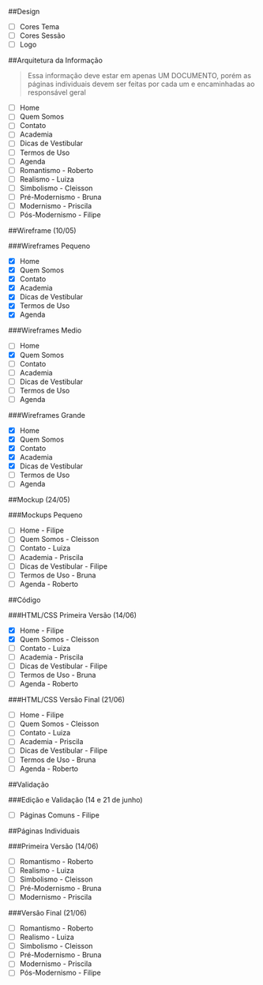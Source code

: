 ##Design
- [ ] Cores Tema
- [ ] Cores Sessão
- [ ] Logo

##Arquitetura da Informação
> Essa informação deve estar em apenas UM DOCUMENTO, porém
> as páginas individuais devem ser feitas por cada um e
> encaminhadas ao responsável geral
- [ ] Home
- [ ] Quem Somos
- [ ] Contato
- [ ] Academia
- [ ] Dicas de Vestibular
- [ ] Termos de Uso
- [ ] Agenda
- [ ] Romantismo - Roberto
- [ ] Realismo - Luiza
- [ ] Simbolismo - Cleisson
- [ ] Pré-Modernismo - Bruna
- [ ] Modernismo - Priscila
- [ ] Pós-Modernismo - Filipe

##Wireframe (10/05)

###Wireframes Pequeno
- [x] Home
- [x] Quem Somos
- [x] Contato
- [x] Academia
- [x] Dicas de Vestibular
- [x] Termos de Uso
- [x] Agenda

###Wireframes Medio
- [ ] Home
- [x] Quem Somos
- [ ] Contato
- [ ] Academia
- [ ] Dicas de Vestibular
- [ ] Termos de Uso
- [ ] Agenda

###Wireframes Grande
- [x] Home
- [x] Quem Somos
- [x] Contato
- [x] Academia
- [x] Dicas de Vestibular
- [ ] Termos de Uso
- [ ] Agenda

##Mockup (24/05)

###Mockups Pequeno
- [ ] Home - Filipe
- [ ] Quem Somos - Cleisson
- [ ] Contato - Luiza
- [ ] Academia - Priscila
- [ ] Dicas de Vestibular - Filipe
- [ ] Termos de Uso - Bruna
- [ ] Agenda - Roberto

##Código

###HTML/CSS Primeira Versão (14/06)
- [x] Home - Filipe
- [x] Quem Somos - Cleisson
- [ ] Contato - Luiza
- [ ] Academia - Priscila
- [ ] Dicas de Vestibular - Filipe
- [ ] Termos de Uso - Bruna
- [ ] Agenda - Roberto

###HTML/CSS Versão Final (21/06)
- [ ] Home - Filipe
- [ ] Quem Somos - Cleisson
- [ ] Contato - Luiza
- [ ] Academia - Priscila
- [ ] Dicas de Vestibular - Filipe
- [ ] Termos de Uso - Bruna
- [ ] Agenda - Roberto

##Validação

###Edição e Validação (14 e 21 de junho)
- [ ] Páginas Comuns - Filipe

##Páginas Individuais

###Primeira Versão (14/06)
- [ ] Romantismo - Roberto
- [ ] Realismo - Luiza
- [ ] Simbolismo - Cleisson
- [ ] Pré-Modernismo - Bruna
- [ ] Modernismo - Priscila

###Versão Final (21/06)
- [ ] Romantismo - Roberto
- [ ] Realismo - Luiza
- [ ] Simbolismo - Cleisson
- [ ] Pré-Modernismo - Bruna
- [ ] Modernismo - Priscila
- [ ] Pós-Modernismo - Filipe
